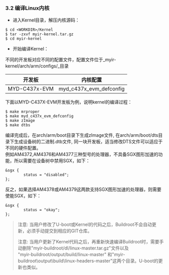 ### 3.2 编译Linux内核

* 进入Kernel目录，解压内核源码：  

```
$ cd <WORKDIR>/Kernel
$ tar -zxvf myir-kernel.tar.gz
$ cd myir-kernel
```

* 开始编译Kernel：  

不同的开发板对应不同的配置文件，配置文件位于_myir-kernel/arch/arm/configs/_目录

| 开发板 | 内核配置 |
| --- | --- |
| MYD-C437x-EVM | myd\_c437x\_evm\_defconfig |

下面以MYD-C437X-EVM开发板为例，说明kernel的编译过程：

```
$ make mrproper
$ make myd_c437x_evm_defconfig
$ make zImage
$ make dtbs
```

编译完成后，在arch/arm/boot目录下生成zImage文件, 在arch/arm/boot/dts目录下生成设备树的二进制.dtb文件, 同一块开发板，适当修改DTS文件可以适应于不同的硬件配置。  
例如AM4372,AM4376和AM4377三种型号的处理器，不具备SGX图形加速的功能，所以需要在设备树中禁用SGX，如下：

```
&sgx {
        status = "disabled";
};
```

反之，如果选择AM4378或AM4379这两款支持SGX图形加速的处理器，则需要使能SGX，如下：

```
&sgx {
        status = "okay";
};
```

> 注意: 当用户修改了U-boot或Kernel的代码之后，Buildroot不会自动更新，必须手动提交到相应的GIT仓库。
>
> 注意: 当用户更新了Kernel代码之后，再重新快速编译Buildroot时，需要手动删除"myir-buildroot/dl/linux-master.tar.gz"文件以及  
> "myir-buildroot/output/build/linux-master" 和"myir-buildroot\output\build\linux-headers-master"这两个目录。U-boot的更新也类似。



